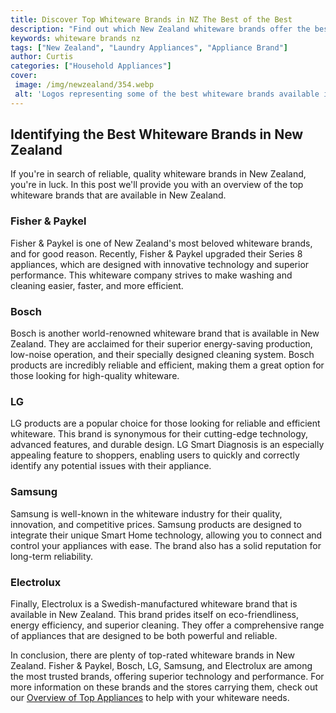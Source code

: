 ```yaml
---
title: Discover Top Whiteware Brands in NZ The Best of the Best
description: "Find out which New Zealand whiteware brands offer the best quality and features to ensure youre getting the best deal Learn what you should look for in whiteware and discover the top brands in NZ"
keywords: whiteware brands nz
tags: ["New Zealand", "Laundry Appliances", "Appliance Brand"]
author: Curtis
categories: ["Household Appliances"]
cover: 
 image: /img/newzealand/354.webp
 alt: 'Logos representing some of the best whiteware brands available in New Zealand'
---
```

## Identifying the Best Whiteware Brands in New Zealand
If you're in search of reliable, quality whiteware brands in New Zealand, you're in luck. In this post we'll provide you with an overview of the top whiteware brands that are available in New Zealand.

### Fisher & Paykel
Fisher & Paykel is one of New Zealand's most beloved whiteware brands, and for good reason. Recently, Fisher & Paykel upgraded their Series 8 appliances, which are designed with innovative technology and superior performance. This whiteware company strives to make washing and cleaning easier, faster, and more efficient.

### Bosch
Bosch is another world-renowned whiteware brand that is available in New Zealand. They are acclaimed for their superior energy-saving production, low-noise operation, and their specially designed cleaning system. Bosch products are incredibly reliable and efficient, making them a great option for those looking for high-quality whiteware.

### LG
LG products are a popular choice for those looking for reliable and efficient whiteware. This brand is synonymous for their cutting-edge technology, advanced features, and durable design. LG Smart Diagnosis is an especially appealing feature to shoppers, enabling users to quickly and correctly identify any potential issues with their appliance.

### Samsung
Samsung is well-known in the whiteware industry for their quality, innovation, and competitive prices. Samsung products are designed to integrate their unique Smart Home technology, allowing you to connect and control your appliances with ease. The brand also has a solid reputation for long-term reliability.

### Electrolux
Finally, Electrolux is a Swedish-manufactured whiteware brand that is available in New Zealand. This brand prides itself on eco-friendliness, energy efficiency, and superior cleaning. They offer a comprehensive range of appliances that are designed to be both powerful and reliable.

In conclusion, there are plenty of top-rated whiteware brands in New Zealand. Fisher & Paykel, Bosch, LG, Samsung, and Electrolux are among the most trusted brands, offering superior technology and performance. For more information on these brands and the stores carrying them, check out our [Overview of Top Appliances](./pages/appliance-overview) to help with your whiteware needs.

